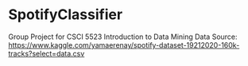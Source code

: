 # SpotifyClassifier
Group Project for CSCI 5523 Introduction to Data Mining
Data Source: https://www.kaggle.com/yamaerenay/spotify-dataset-19212020-160k-tracks?select=data.csv
